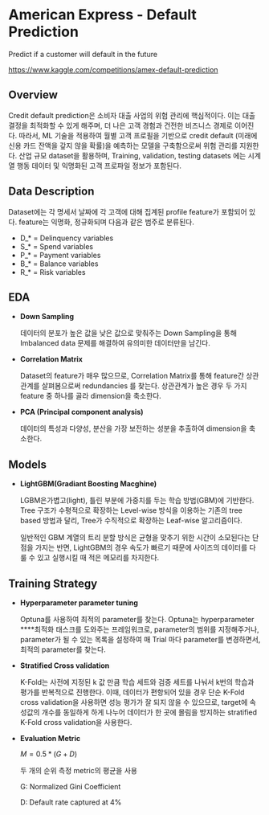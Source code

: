 # American Express - Default Prediction
Predict if a customer will default in the future

https://www.kaggle.com/competitions/amex-default-prediction

## Overview
Credit default prediction은 소비자 대출 사업의 위험 관리에 핵심적이다. 이는 대출 결정을 최적화할 수 있게 해주며, 더 나은 고객 경험과 건전한 비즈니스 경제로 이어진다. 따라서, ML 기술을 적용하여 월별 고객 프로필을 기반으로 credit default (미래에 신용 카드 잔액을 갚지 않을 확률)을 예측하는 모델을 구축함으로써 위험 관리를 지원한다. 산업 규모 dataset을 활용하며, Training, validation, testing datasets 에는 시계열 행동 데이터 및 익명화된 고객 프로파일 정보가 포함된다.


## Data Description
Dataset에는 각 명세서 날짜에 각 고객에 대해 집계된 profile feature가 포함되어 있다. feature는 익명화, 정규화되며 다음과 같은 범주로 분류된다.

- D_* = Delinquency variables
- S_* = Spend variables
- P_* = Payment variables
- B_* = Balance variables
- R_* = Risk variables


## EDA

- **Down Sampling**
    
    데이터의 분포가 높은 값을 낮은 값으로 맞춰주는 Down Sampling을 통해 Imbalanced data 문제를 해결하여 유의미한 데이터만을 남긴다.
    
- **Correlation Matrix**
    
    Dataset의 feature가 매우 많으므로, Correlation Matrix를 통해 feature간 상관관계를 살펴봄으로써 redundancies 를 찾는다. 상관관계가 높은 경우 두 가지 feature 중 하나를 골라 dimension을 축소한다.
    
- **PCA (Principal component analysis)**
    
    데이터의 특성과 다양성, 분산을 가장 보전하는 성분을 추출하여 dimension을 축소한다.


## Models

- **LightGBM(Gradiant Boosting Macghine)**
    
    LGBM은가볍고(light), 틀린 부분에 가중치를 두는 학습 방법(GBM)에 기반한다. Tree 구조가 수평적으로 확장하는 Level-wise 방식을 이용하는 기존의 tree based 방법과 달리, Tree가 수직적으로 확장하는 Leaf-wise 알고리즘이다.
    
    일반적인 GBM 계열의 트리 분할 방식은 균형을 맞추기 위한 시간이 소모된다는 단점을 가지는 반면, LightGBM의 경우 속도가 빠르기 때문에 사이즈의 데이터를 다룰 수 있고 실행시킬 때 적은 메모리를 차지한다.


## Training Strategy

- **Hyperparameter parameter tuning**

  Optuna를 사용하여 최적의 parameter를 찾는다. Optuna는 hyperparameter ****최적화 태스크를 도와주는 프레임워크로, parameter의 범위를 지정해주거나, parameter가 될 수 있는 목록을 설정하여 매 Trial 마다 parameter를 변경하면서, 최적의 parameter를 찾는다.

- ****Stratified Cross validation****

  K-Fold는 사전에 지정된 k 값 만큼 학습 세트와 검증 세트를 나눠서 k번의 학습과 평가를 반복적으로 진행한다. 이때, 데이터가 편항되어 있을 경우 단순 K-Fold cross validation을 사용하면 성능 평가가 잘 되지 않을 수 있으므로, target에 속성값의 개수를 동일하게 하게 나누어 데이터가 한 곳에 몰림을 방지하는 stratified K-Fold cross validation을 사용한다.

- **Evaluation Metric**
    
    $M = 0.5 * (G + D)$
    
    두 개의 순위 측정 metric의 평균을 사용
    
    G: Normalized Gini Coefficient
    
    D: Default rate captured at 4% 
